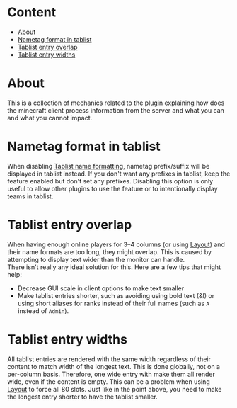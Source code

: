 # Content
* [About](#about)
* [Nametag format in tablist](#nametag-format-in-tablist)
* [Tablist entry overlap](#tablist-entry-overlap)
* [Tablist entry widths](#tablist-entry-widths)

# About
This is a collection of mechanics related to the plugin explaining how does the minecraft client process information from the server and what you can and what you cannot impact.

# Nametag format in tablist
When disabling [Tablist name formatting](https://github.com/NEZNAMY/TAB/wiki/Feature-guide:-Tablist-name-formatting), nametag prefix/suffix will be displayed in tablist instead. If you don't want any prefixes in tablist, keep the feature enabled but don't set any prefixes. Disabling this option is only useful to allow other plugins to use the feature or to intentionally display teams in tablist.

# Tablist entry overlap
When having enough online players for 3–4 columns (or using [Layout](https://github.com/NEZNAMY/TAB/wiki/Feature-guide:-Layout)) and their name formats are too long, they might overlap. This is caused by attempting to display text wider than the monitor can handle.  
There isn't really any ideal solution for this. Here are a few tips that might help:
* Decrease GUI scale in client options to make text smaller
* Make tablist entries shorter, such as avoiding using bold text (&l) or using short aliases for ranks instead of their full names (such as `A` instead of `Admin`).

# Tablist entry widths
All tablist entries are rendered with the same width regardless of their content to match width of the longest text. This is done globally, not on a per-column basis. Therefore, one wide entry with make them all render wide, even if the content is empty. This can be a problem when using [Layout](https://github.com/NEZNAMY/TAB/wiki/Feature-guide:-Layout) to force all 80 slots. Just like in the point above, you need to make the longest entry shorter to have the tablist smaller.